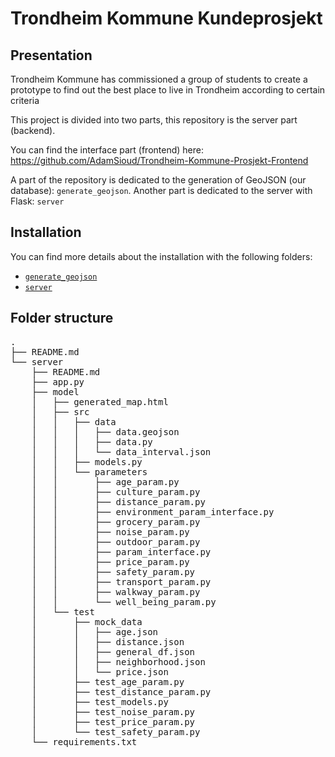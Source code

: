# Trondheim Kommune Kundeprosjekt 

## Presentation
Trondheim Kommune has commissioned a group of students to create a prototype to find out the best place to live in Trondheim according to certain criteria

This project is divided into two parts, this repository is the server part (backend).

You can find the interface part (frontend) here: https://github.com/AdamSioud/Trondheim-Kommune-Prosjekt-Frontend

A part of the repository is dedicated to the generation of GeoJSON (our database): `generate_geojson`.
Another part is dedicated to the server with Flask: ``server``

## Installation
You can find more details about the installation with the following folders:
- [`generate_geojson`](/generate_geojson/README.md)
- [`server`](/server/README.md)

## Folder structure
<pre>
.
├── README.md
└── server
    ├── README.md
    ├── app.py
    ├── model
    │   ├── generated_map.html
    │   ├── src
    │   │   ├── data
    │   │   │   ├── data.geojson
    │   │   │   ├── data.py
    │   │   │   └── data_interval.json
    │   │   ├── models.py
    │   │   └── parameters
    │   │       ├── age_param.py
    │   │       ├── culture_param.py
    │   │       ├── distance_param.py
    │   │       ├── environment_param_interface.py
    │   │       ├── grocery_param.py
    │   │       ├── noise_param.py
    │   │       ├── outdoor_param.py
    │   │       ├── param_interface.py
    │   │       ├── price_param.py
    │   │       ├── safety_param.py
    │   │       ├── transport_param.py
    │   │       ├── walkway_param.py
    │   │       └── well_being_param.py
    │   └── test
    │       ├── mock_data
    │       │   ├── age.json
    │       │   ├── distance.json
    │       │   ├── general_df.json
    │       │   ├── neighborhood.json
    │       │   └── price.json
    │       ├── test_age_param.py
    │       ├── test_distance_param.py
    │       ├── test_models.py
    │       ├── test_noise_param.py
    │       ├── test_price_param.py
    │       └── test_safety_param.py
    └── requirements.txt
</pre>
